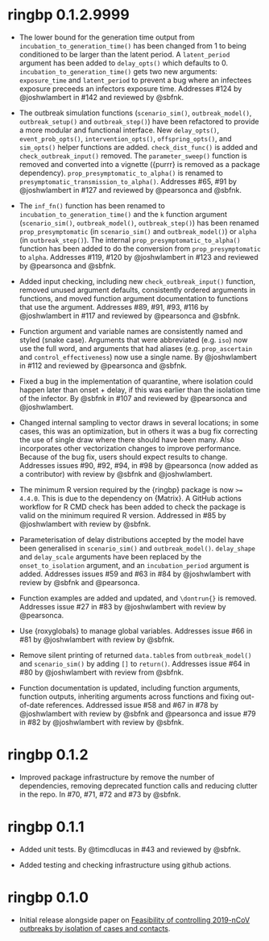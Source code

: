 # ringbp 0.1.2.9999

* The lower bound for the generation time output from `incubation_to_generation_time()` has been changed from 1 to being conditioned to be larger than the latent period. A `latent_period` argument has been added to `delay_opts()` which defaults to 0. `incubation_to_generation_time()` gets two new arguments: `exposure_time` and `latent_period` to prevent a bug where an infectees exposure preceeds an infectors exposure time. Addresses #124 by @joshwlambert in #142 and reviewed by @sbfnk.

* The outbreak simulation functions (`scenario_sim()`, `outbreak_model()`, `outbreak_setup()` and `outbreak_step()`) have been refactored to provide a more modular and functional interface. New `delay_opts()`, `event_prob_opts()`, `intervention_opts()`, `offspring_opts()`, and `sim_opts()` helper functions are added. `check_dist_func()` is added and `check_outbreak_input()` removed. The `parameter_sweep()` function is removed and converted into a vignette ({purrr} is removed as a package dependency). `prop_presymptomatic_to_alpha()` is renamed to `presymptomatic_transmission_to_alpha()`. Addresses #65, #91 by @joshwlambert in #127 and reviewed by @pearsonca and @sbfnk.

* The `inf_fn()` function has been renamed to `incubation_to_generation_time()` and the `k` function argument (`scenario_sim()`, `outbreak_model()`, `outbreak_step()`) has been renamed `prop_presymptomatic` (in `scenario_sim()` and `outbreak_model()`) or `alpha` (in `outbreak_step()`). The internal `prop_presymptomatic_to_alpha()` function has been added to do the conversion from `prop_presymptomatic` to `alpha`. Addresses #119, #120 by @joshwlambert in #123 and reviewed by @pearsonca and @sbfnk.

* Added input checking, including new `check_outbreak_input()` function, removed unused argument defaults, consistently ordered arguments in functions, and moved function argument documentation to functions that use the argument. Addresses #89, #91, #93, #116 by @joshwlambert in #117 and reviewed by @pearsonca and @sbfnk.

* Function argument and variable names are consistently named and styled (snake case). Arguments that were abbreviated (e.g. `iso`) now use the full word, and arguments that had aliases (e.g. `prop_ascertain` and `control_effectiveness`) now use a single name. By @joshwlambert in #112 and reviewed by @pearsonca and @sbfnk. 

* Fixed a bug in the implementation of quarantine, where isolation could happen later than onset + delay, if this was earlier than the isolation time of the infector. By @sbfnk in #107 and reviewed by @pearsonca and @joshwlambert.

* Changed internal sampling to vector draws in several locations; in some cases, this was an optimization, but in others it was a bug fix correcting the use of single draw where there should have been many. Also incorporates other vectorization changes to improve performance. Because of the bug fix, users should expect results to change. Addresses issues #90, #92, #94, in #98 by @pearsonca (now added as a contributor) with review by @sbfnk and @joshwlambert.

* The minimum R version required by the {ringbp} package is now `>= 4.4.0`. This is due to the dependency on {Matrix}. A GitHub actions workflow for R CMD check has been added to check the package is valid on the minimum required R version. Addressed in #85 by @joshwlambert with review by @sbfnk.

* Parameterisation of delay distributions accepted by the model have been generalised in `scenario_sim()` and `outbreak_model()`. `delay_shape` and `delay_scale` arguments have been replaced by the `onset_to_isolation` argument, and an `incubation_period` argument is added. Addresses issues #59 and #63 in #84 by @joshwlambert with review by @sbfnk and @pearsonca.

* Function examples are added and updated, and `\dontrun{}` is removed. Addresses issue #27 in #83 by @joshwlambert with review by @pearsonca.

* Use {roxyglobals} to manage global variables. Addresses issue #66 in #81 by @joshwlambert with review by @sbfnk.

* Remove silent printing of returned `data.table`s from `outbreak_model()` and `scenario_sim()` by adding `[]` to `return()`. Addresses issue #64 in #80 by @joshwlambert with review from @sbfnk. 

* Function documentation is updated, including function arguments, function outputs, inheriting arguments across functions and fixing out-of-date references. Addressed issue #58 and #67 in #78 by @joshwlambert with review by @sbfnk and @pearsonca and issue #79 in #82 by @joshwlambert with review by @sbfnk.

# ringbp 0.1.2

* Improved package infrastructure by remove the number of dependencies, removing deprecated function calls and reducing clutter in the repo. In #70, #71, #72 and #73 by @sbfnk.

# ringbp 0.1.1

* Added unit tests. By @timcdlucas in #43 and reviewed by @sbfnk.

* Added testing and checking infrastructure using github actions.

# ringbp 0.1.0

* Initial release alongside paper on [Feasibility of controlling 2019-nCoV outbreaks by isolation of cases and contacts](https://doi.org/10.1016/S2214-109X(20)30074-7).

